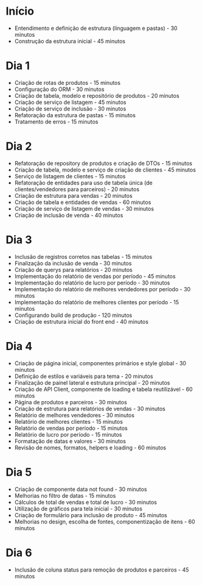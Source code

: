 # Início
- Entendimento e definição de estrutura (linguagem e pastas) - 30 minutos
- Construção da estrutura inicial - 45 minutos

# Dia 1
- Criação de rotas de produtos - 15 minutos
- Configuração do ORM - 30 minutos
- Criação de tabela, modelo e repositório de produtos - 20 minutos
- Criação de serviço de listagem - 45 minutos
- Criação de serviço de inclusão - 30 minutos
- Refatoração da estrutura de pastas - 15 minutos
- Tratamento de erros - 15 minutos

# Dia 2
- Refatoração de repository de produtos e criação de DTOs - 15 minutos
- Criação de tabela, modelo e serviço de criação de clientes - 45 minutos
- Serviço de listagem de clientes - 15 minutos
- Refatoração de entidades para uso de tabela única (de clientes/vendedores para parceiros) - 20 minutos
- Criação de estrutura para vendas - 20 minutos
- Criação de tabela e entidades de vendas - 60 minutos
- Criação de serviço de listagem de vendas - 30 minutos
- Criação de inclusão de venda - 40 minutos

# Dia 3
- Inclusão de registros corretos nas tabelas - 15 minutos
- Finalização da inclusão de venda - 30 minutos
- Criação de querys para relatórios - 20 minutos
- Implementação do relatório de vendas por período - 45 minutos
- Implementação do relatório de lucro por período - 30 minutos
- Implementação do relatório de melhores vendedores por período - 30 minutos
- Implementação do relatório de melhores clientes por período - 15 minutos
- Configurando build de produção - 120 minutos
- Criação de estrutura inicial do front end - 40 minutos

# Dia 4
- Criação de página inicial, componentes primários e style global - 30 minutos
- Definição de estilos e variáveis para tema - 20 minutos
- Finalização de painel lateral e estrutura principal - 20 minutos
- Criação de API Client, componente de loading e tabela reutilizável - 60 minutos
- Página de produtos e parceiros - 30 minutos
- Criação de estrutura para relatórios de vendas - 30 minutos
- Relatório de melhores vendedores - 30 minutos
- Relatório de melhores clientes - 15 minutos
- Relatório de vendas por período - 15 minutos
- Relatório de lucro por período - 15 minutos
- Formatação de datas e valores - 30 minutos
- Revisão de nomes, formatos, helpers e loading - 60 minutos

# Dia 5
- Criação de componente data not found - 30 minutos
- Melhorias no filtro de datas - 15 minutos
- Cálculos de total de vendas e total de lucro - 30 minutos
- Utilização de gráficos para tela inicial - 30 minutos
- Criação de formulário para inclusão de produto - 45 minutos
- Melhorias no design, escolha de fontes, componentização de itens - 60 minutos

# Dia 6
- Inclusão de coluna status para remoção de produtos e parceiros - 45 minutos

